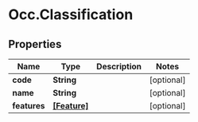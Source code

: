 # Occ.Classification

## Properties
Name | Type | Description | Notes
------------ | ------------- | ------------- | -------------
**code** | **String** |  | [optional] 
**name** | **String** |  | [optional] 
**features** | [**[Feature]**](Feature.md) |  | [optional] 


